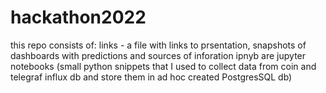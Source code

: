 # hackathon2022

this repo consists of:
links - a file with links to prsentation, snapshots of dashboards with predictions and sources of inforation
ipnyb are jupyter notebooks (small python snippets that I used to collect data from coin and telegraf influx db and store them in ad hoc created PostgresSQL db)


